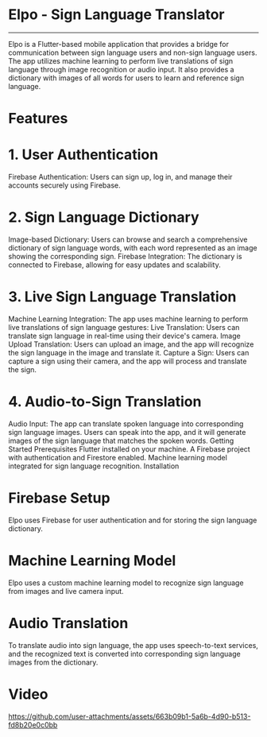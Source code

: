 # Elpo - Sign Language Translator
__________________________________________________________________________________
Elpo is a Flutter-based mobile application that provides a bridge for communication between sign language users and non-sign language users. The app utilizes machine learning to perform live translations of sign language through image recognition or audio input. It also provides a dictionary with images of all words for users to learn and reference sign language.

# Features

# 1. User Authentication
Firebase Authentication: Users can sign up, log in, and manage their accounts securely using Firebase.
# 2. Sign Language Dictionary
Image-based Dictionary: Users can browse and search a comprehensive dictionary of sign language words, with each word represented as an image showing the corresponding sign.
Firebase Integration: The dictionary is connected to Firebase, allowing for easy updates and scalability.
# 3. Live Sign Language Translation
Machine Learning Integration: The app uses machine learning to perform live translations of sign language gestures:
Live Translation: Users can translate sign language in real-time using their device's camera.
Image Upload Translation: Users can upload an image, and the app will recognize the sign language in the image and translate it.
Capture a Sign: Users can capture a sign using their camera, and the app will process and translate the sign.
# 4. Audio-to-Sign Translation
Audio Input: The app can translate spoken language into corresponding sign language images. Users can speak into the app, and it will generate images of the sign language that matches the spoken words.
Getting Started
Prerequisites
Flutter installed on your machine.
A Firebase project with authentication and Firestore enabled.
Machine learning model integrated for sign language recognition.
Installation

# Firebase Setup
Elpo uses Firebase for user authentication and for storing the sign language dictionary.


# Machine Learning Model
Elpo uses a custom machine learning model to recognize sign language from images and live camera input.

# Audio Translation
To translate audio into sign language, the app uses speech-to-text services, and the recognized text is converted into corresponding sign language images from the dictionary.

# Video
https://github.com/user-attachments/assets/663b09b1-5a6b-4d90-b513-fd8b20e0c0bb

